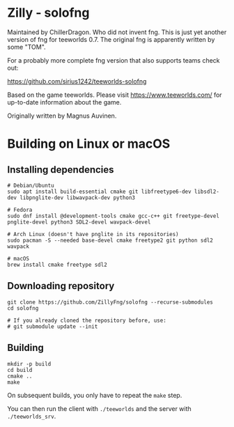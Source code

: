 # Zilly - solofng

Maintained by ChillerDragon. Who did not invent fng.
This is just yet another version of fng for teeworlds 0.7.
The original fng is apparently written by some "TOM".

For a probably more complete fng version that also supports teams check out:


https://github.com/sirius1242/teeworlds-solofng

Based on the game teeworlds.
Please visit https://www.teeworlds.com/ for up-to-date information about the game.

Originally written by Magnus Auvinen.


Building on Linux or macOS
==========================

Installing dependencies
-----------------------

    # Debian/Ubuntu
    sudo apt install build-essential cmake git libfreetype6-dev libsdl2-dev libpnglite-dev libwavpack-dev python3

    # Fedora
    sudo dnf install @development-tools cmake gcc-c++ git freetype-devel pnglite-devel python3 SDL2-devel wavpack-devel

    # Arch Linux (doesn't have pnglite in its repositories)
    sudo pacman -S --needed base-devel cmake freetype2 git python sdl2 wavpack

    # macOS
    brew install cmake freetype sdl2


Downloading repository
----------------------

    git clone https://github.com/ZillyFng/solofng --recurse-submodules
    cd solofng

    # If you already cloned the repository before, use:
    # git submodule update --init


Building
--------

    mkdir -p build
    cd build
    cmake ..
    make

On subsequent builds, you only have to repeat the `make` step.

You can then run the client with `./teeworlds` and the server with
`./teeworlds_srv`.
